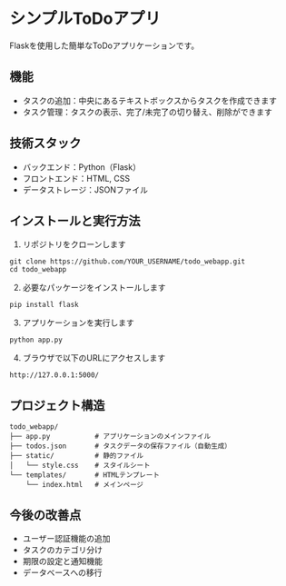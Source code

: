 # シンプルToDoアプリ

Flaskを使用した簡単なToDoアプリケーションです。

## 機能

- タスクの追加：中央にあるテキストボックスからタスクを作成できます
- タスク管理：タスクの表示、完了/未完了の切り替え、削除ができます

## 技術スタック

- バックエンド：Python（Flask）
- フロントエンド：HTML, CSS
- データストレージ：JSONファイル

## インストールと実行方法

1. リポジトリをクローンします
```
git clone https://github.com/YOUR_USERNAME/todo_webapp.git
cd todo_webapp
```

2. 必要なパッケージをインストールします
```
pip install flask
```

3. アプリケーションを実行します
```
python app.py
```

4. ブラウザで以下のURLにアクセスします
```
http://127.0.0.1:5000/
```

## プロジェクト構造

```
todo_webapp/
├── app.py           # アプリケーションのメインファイル
├── todos.json       # タスクデータの保存ファイル（自動生成）
├── static/          # 静的ファイル
│   └── style.css    # スタイルシート
└── templates/       # HTMLテンプレート
    └── index.html   # メインページ
```

## 今後の改善点

- ユーザー認証機能の追加
- タスクのカテゴリ分け
- 期限の設定と通知機能
- データベースへの移行